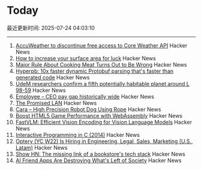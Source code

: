 # Today

最近更新时间: 2025-07-24 04:03:10

--- 
1. [AccuWeather to discontinue free access to Core Weather API](https://developer.accuweather.com/new-portal) Hacker News
2. [How to increase your surface area for luck](https://usefulfictions.substack.com/p/how-to-increase-your-surface-area) Hacker News
3. [Major Rule About Cooking Meat Turns Out to Be Wrong](https://www.seriouseats.com/meat-resting-science-11776272) Hacker News
4. [Hyperpb: 10x faster dynamic Protobuf parsing that's faster than generated code](https://buf.build/blog/hyperpb) Hacker News
5. [UdeM researchers confirm a fifth potentially habitable planet around L 98-59](https://nouvelles.umontreal.ca/en/article/2025/07/22/a-udem-team-confirms-a-fifth-potentially-habitable-planet-around-l-98-59-a-red-dwarf-35-l/) Hacker News
6. [Employee – CEO pay gap historically wide](https://www.cnn.com/2025/07/23/business/afl-cio-executive-paywatch-report) Hacker News
7. [The Promised LAN](https://tpl.house/) Hacker News
8. [Cara – High Precision Robot Dog Using Rope](https://www.aaedmusa.com/projects/cara) Hacker News
9. [Boost HTML5 Game Performance with WebAssembly](https://playgama.com/blog/general/boost-html5-game-performance-with-webassembly/) Hacker News
10. [FastVLM: Efficient Vision Encoding for Vision Language Models](https://machinelearning.apple.com/research/fast-vision-language-models) Hacker News
11. [Interactive Programming in C (2014)](https://nullprogram.com/blog/2014/12/23/) Hacker News
12. [Optery (YC W22) Is Hiring in Engineering, Legal, Sales, Marketing (U.S., Latam)](https://www.optery.com/careers/) Hacker News
13. [Show HN: The missing link of a bookstore's tech stack](https://bookhead.net/) Hacker News
14. [AI Friend Apps Are Destroying What's Left of Society](https://www.currentaffairs.org/news/ai-friend-apps-are-destroying-whats-left-of-society) Hacker News

